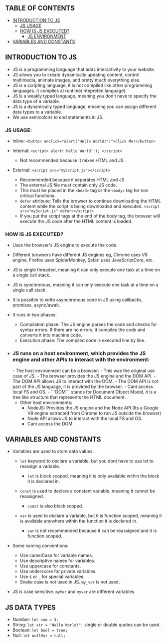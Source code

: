 ## TABLE OF CONTENTS
- [INTRODUCTION TO JS](#intro-js)
    - [JS USAGE](#js-usage)
    - [HOW IS JS EXECUTED?](#js-execution)
        - [JS ENVIRONMENT](#js-env)
- [VARIABLES AND CONSTANTS](#variables)

## INTRODUCTION TO JS <a name="intro-js"></a>

- JS is a programming language that adds interactivity to your website.
- JS allows you to create dynamically updating content, control multimedia, animate images, and pretty much everything else.
- JS is a scripting language, it is not compiled like other programming languages. It complies at runtime(Intepreted language).
- JS is a weakly typed language, meaning you don't have to specify the data type of a variable.
- JS is a dynamically typed language, meaning you can assign different data types to a variable.
- We use semicolons to end statements in JS.

### JS USAGE: <a name="js-usage"></a>

- Inline: `<button onclick="alert('Hello World!')">Click Me!</button>`

- Internal: `<script> alert('Hello World!'); </script>`
    - Not recommended because it mixes HTML and JS.

- External: `<script src="myScript.js"></script>`
    - Recommended because it separates HTML and JS
    - The external JS file must contain only JS code.
    - This must be placed in the `<head>` tag or the `<body>` tag for non critical functions.
    - ```defer``` attribute: Tells the browser to continue downloading the HTML content while the script is being downloaded and executed.
             ```<script src="myScript.js" defer></script>```
    - If you put the  script tags at the end of the body tag, the browser will execute the JS code after the HTML content is loaded. 



### HOW IS JS EXECUTED? <a name="js-execution"></a>
- Uses the browser's JS engine to execute the code.
- Different browsers have different JS engines eg, Chrome uses V8 engine, Firefox uses SpiderMonkey, Safari uses JavaScriptCore, etc.
- JS is single threaded, meaning it can only execute one task at a time on a single call stack.
- JS is synchronous, meaning it can only execute one task at a time on a single call stack.
- It is possible to write asynchronous code in JS using callbacks, promises, async/await.

- It runs in two phases:
    - Compilation phase: The JS engine parses the code and checks for syntax errors. If there are no errors, it compiles the code and converts it into machine code.
    - Execution phase: The compiled code is executed line by line.

- <h3>JS runs on a host environment, which provides the JS engine and other APIs to interact with the environment:</h3><a name="js-env"></a>
    - The host environment can be a browser:
        - This was the original use case of JS.
        - The browser provides the JS engine and the DOM API.
        - The DOM API allows JS to interact with the DOM.
        - The DOM API is not part of the JS language, it is provided by the browser.
        - Cant access local FS and OS.
        - ```DOM``` stands for Document Object Model, it is a tree like structure that represents the HTML document.

    - Other host environments:
        - NodeJS: Provides the JS engine and the Node API.(Its a Google V8 engine extracted from Chrome to run JS outside the browser)
        - Node API allows JS to interact with the local FS and OS.
        - Cant access the DOM.

## VARIABLES AND CONSTANTS<a name="variables"></a>
- Variables are used to store data values.

    - ```let``` keyword to declare a variable. but you dont have to use let to reassign a variable.
        - ```let``` is block scoped, meaning it is only available within the block it is declared in.

    - ```const``` is used to declare a constant variable, meaning it cannot be reassigned.
        - ```const``` is also block scoped.

    - ```var``` is used to declare a variable, but it is function scoped, meaning it is available anywhere within the function it is declared in.
        - ```var``` is not recommended because it can be reassigned and it is function scoped.

- Some naming conventions:
    - Use camelCase for variable names.
    - Use descriptive names for variables.
    - Use uppercase for constants.
    - Use underscore for private variables.
    - Use ```$``` or ```_``` for special variables.
    - Snake case is not used in JS. ```my_var``` is not used.

- JS is case sensitive. ```myVar``` and ```myvar``` are different variables.


## JS DATA TYPES <a name="js-data-types"></a>
- Number: ```let num = 3;```
- String: ```let str = "Hello World!";``` single or double quotes can be used.
- Boolean: ```let bool = true;```
- Null: ```let nullVar = null;``` 
